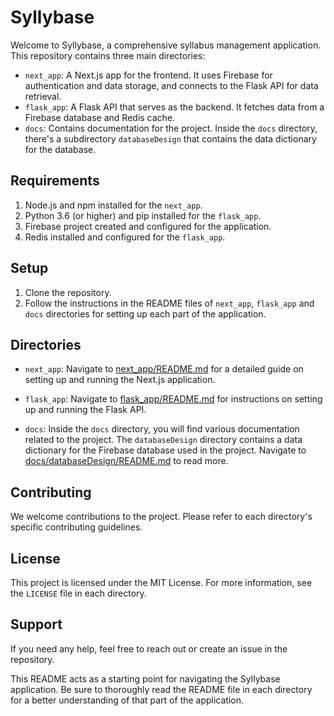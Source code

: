 # Syllybase

Welcome to Syllybase, a comprehensive syllabus management application. This repository contains three main directories:

- `next_app`: A Next.js app for the frontend. It uses Firebase for authentication and data storage, and connects to the Flask API for data retrieval.
- `flask_app`: A Flask API that serves as the backend. It fetches data from a Firebase database and Redis cache.
- `docs`: Contains documentation for the project. Inside the `docs` directory, there's a subdirectory `databaseDesign` that contains the data dictionary for the database.

## Requirements

1. Node.js and npm installed for the `next_app`.
2. Python 3.6 (or higher) and pip installed for the `flask_app`.
3. Firebase project created and configured for the application.
4. Redis installed and configured for the `flask_app`.

## Setup

1. Clone the repository.
2. Follow the instructions in the README files of `next_app`, `flask_app` and `docs` directories for setting up each part of the application.

## Directories

- `next_app`: Navigate to [next_app/README.md](next_app/README.md) for a detailed guide on setting up and running the Next.js application.

- `flask_app`: Navigate to [flask_app/README.md](flask_app/README.md) for instructions on setting up and running the Flask API.

- `docs`: Inside the `docs` directory, you will find various documentation related to the project. The `databaseDesign` directory contains a data dictionary for the Firebase database used in the project. Navigate to [docs/databaseDesign/README.md](docs/databaseDesign/README.md) to read more.

## Contributing

We welcome contributions to the project. Please refer to each directory's specific contributing guidelines.

## License

This project is licensed under the MIT License. For more information, see the `LICENSE` file in each directory.

## Support

If you need any help, feel free to reach out or create an issue in the repository.

This README acts as a starting point for navigating the Syllybase application. Be sure to thoroughly read the README file in each directory for a better understanding of that part of the application.